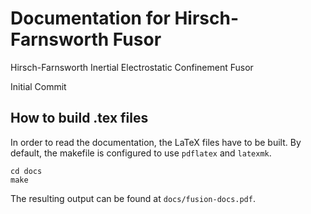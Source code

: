 # Documentation for Hirsch-Farnsworth Fusor
Hirsch-Farnsworth Inertial Electrostatic Confinement Fusor

Initial Commit

## How to build .tex files
In order to read the documentation, the LaTeX files have to be built. By default, the makefile is
configured to use `pdflatex` and `latexmk`.

```
cd docs
make
```

The resulting output can be found at `docs/fusion-docs.pdf`.
